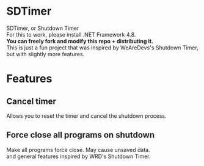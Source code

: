 # SDTimer
SDTimer, or Shutdown Timer  
For this to work, please install .NET Framework 4.8.  
**You can freely fork and modify this repo + distributing it.**  
This is just a fun project that was inspired by WeAreDevs's Shutdown Timer, but with slightly more features.
# Features  
## Cancel timer  
Allows you to reset the timer and cancel the shutdown process.  
## Force close all programs on shutdown  
Make all programs force close. May cause unsaved data.  
and general features inspired by WRD's Shutdown Timer.
